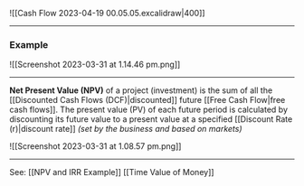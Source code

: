 ![[Cash Flow 2023-04-19 00.05.05.excalidraw|400]]
___

### Example
![[Screenshot 2023-03-31 at 1.14.46 pm.png]]

___

**Net Present Value (NPV)** of a project (investment) is the sum of all the [[Discounted Cash Flows (DCF)|discounted]] future [[Free Cash Flow|free cash flows]]. The present value (PV) of each future period is calculated by discounting its future value to a present value at a specified [[Discount Rate (r)|discount rate]] *(set by the business and based on markets)*

![[Screenshot 2023-03-31 at 1.08.57 pm.png]]
___
See: [[NPV and IRR Example]]
[[Time Value of Money]]